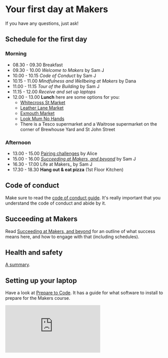 # Your first day at Makers

If you have any questions, just ask!

## Schedule for the first day

### Morning

* 08.30 - 09.30 Breakfast
* 09.30 - 10.00 _Welcome to Makers_ by Sam J
* 10.00 - 10.15 _Code of Conduct_ by Sam J
* 10.15 - 11.00 _Mindfulness and Wellbeing at Makers_ by Dana
* 11.00 - 11.15 _Tour of the Building_ by Sam J
* 11.15 - 12.00 _Receive and set up laptops_
* 12.00 - 13.00 **Lunch** here are some options for you:
  * [Whitecross St Market](http://www.bitecross.co.uk/)
  * [Leather Lane Market](https://leatherlanestars.wordpress.com/the-market/)
  * [Exmouth Market](http://exmouth.london/)
  * [Look Mum No Hands](http://www.lookmumnohands.com/locations/old-street)
  * There is a Tesco supermarket and a Waitrose supermarket on the corner of Brewhouse Yard and St John Street

### Afternoon

* 13.00 - 15.00 [Pairing challenges](https://github.com/makersacademy/skills-workshops/tree/master/week-1/pairing_challenges) by Alice
* 15.00 - 16.00 _[Succeeding at Makers, and beyond](https://github.com/makersacademy/course/blob/master/goals/README.md)_ by Sam J
* 16.30 - 17.00 Life at Makers_ by Sam J
* 17.30 - 18.30 **Hang out & eat pizza** (1st Floor Kitchen)

## Code of conduct

Make sure to read the [code of conduct guide](https://github.com/makersacademy/course/blob/master/code_of_conduct_guide.md).  It's really important that you understand the code of conduct and abide by it.

## Succeeding at Makers

Read [Succeeding at Makers, and beyond](https://github.com/makersacademy/course/blob/master/goals/README.md) for an outline of what success means here, and how to engage with that (including schedules).

## Health and safety

[A summary](https://github.com/makersacademy/course/blob/master/pills/health_and_safety_at_treehouse.md).


## Setting up your laptop

Have a look at [Prepare to Code](http://www.preparetocode.io/).  It has a guide for what software to install to prepare for the Makers course.


![Tracking pixel](https://githubanalytics.herokuapp.com/course/sequence/apprenticeship/day_one.md)
